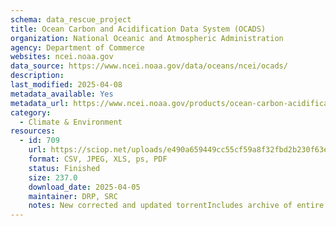 ```yaml
---
schema: data_rescue_project 
title: Ocean Carbon and Acidification Data System (OCADS)
organization: National Oceanic and Atmospheric Administration
agency: Department of Commerce
websites: ncei.noaa.gov
data_source: https://www.ncei.noaa.gov/data/oceans/ncei/ocads/
description: 
last_modified: 2025-04-08
metadata_available: Yes
metadata_url: https://www.ncei.noaa.gov/products/ocean-carbon-acidification-data-system
category:
  - Climate & Environment 
resources:
  - id: 709
    url: https://sciop.net/uploads/e490a659449cc55cf59a8f32fbd2b230f63e7829
    format: CSV, JPEG, XLS, ps, PDF
    status: Finished
    size: 237.0
    download_date: 2025-04-05
    maintainer: DRP, SRC
    notes: New corrected and updated torrentIncludes archive of entire data system, composed of many datasets. For posterity, all metadata files have been scraped and included in IA item, organized by accession number. Would be thousands of submissions otherwise. Alternate torrent location https://academictorrents.com/details/e490a659449cc55cf59a8f32fbd2b230f63e7829
---
```

